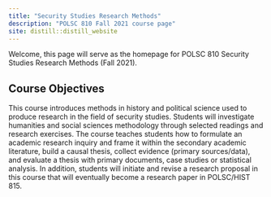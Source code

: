```yaml
---
title: "Security Studies Research Methods"
description: "POLSC 810 Fall 2021 course page"
site: distill::distill_website
---
```


Welcome, this page will serve as the homepage for POLSC 810 Security Studies Research Methods (Fall 2021).


## Course Objectives

This course introduces methods in history and political science used to produce research in the field of security studies. Students will investigate humanities and social sciences methodology through selected readings and research exercises. The course teaches students how to formulate an academic research inquiry and frame it within the secondary academic literature, build a causal thesis, collect evidence (primary sources/data), and evaluate a thesis with primary documents, case studies or statistical analysis. In addition, students will initiate and revise a research proposal in this course that will eventually become a research paper in POLSC/HIST 815.
```{.r .distill-force-highlighting-css}
```
